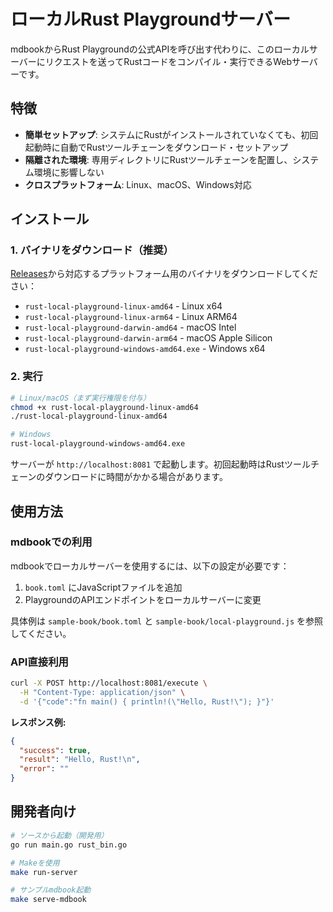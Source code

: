 # ローカルRust Playgroundサーバー

mdbookからRust Playgroundの公式APIを呼び出す代わりに、このローカルサーバーにリクエストを送ってRustコードをコンパイル・実行できるWebサーバーです。

## 特徴

- **簡単セットアップ**: システムにRustがインストールされていなくても、初回起動時に自動でRustツールチェーンをダウンロード・セットアップ
- **隔離された環境**: 専用ディレクトリにRustツールチェーンを配置し、システム環境に影響しない
- **クロスプラットフォーム**: Linux、macOS、Windows対応

## インストール

### 1. バイナリをダウンロード（推奨）

[Releases](https://github.com/tanzaku/rust-local-playground/releases)から対応するプラットフォーム用のバイナリをダウンロードしてください：

- `rust-local-playground-linux-amd64` - Linux x64
- `rust-local-playground-linux-arm64` - Linux ARM64
- `rust-local-playground-darwin-amd64` - macOS Intel
- `rust-local-playground-darwin-arm64` - macOS Apple Silicon
- `rust-local-playground-windows-amd64.exe` - Windows x64

### 2. 実行

```bash
# Linux/macOS（まず実行権限を付与）
chmod +x rust-local-playground-linux-amd64
./rust-local-playground-linux-amd64

# Windows
rust-local-playground-windows-amd64.exe
```

サーバーが `http://localhost:8081` で起動します。初回起動時はRustツールチェーンのダウンロードに時間がかかる場合があります。

## 使用方法

### mdbookでの利用

mdbookでローカルサーバーを使用するには、以下の設定が必要です：

1. `book.toml` にJavaScriptファイルを追加
2. PlaygroundのAPIエンドポイントをローカルサーバーに変更

具体例は `sample-book/book.toml` と `sample-book/local-playground.js` を参照してください。

### API直接利用

```bash
curl -X POST http://localhost:8081/execute \
  -H "Content-Type: application/json" \
  -d '{"code":"fn main() { println!(\"Hello, Rust!\"); }"}'
```

**レスポンス例:**
```json
{
  "success": true,
  "result": "Hello, Rust!\n",
  "error": ""
}
```

## 開発者向け

```bash
# ソースから起動（開発用）
go run main.go rust_bin.go

# Makeを使用
make run-server

# サンプルmdbook起動
make serve-mdbook
```

